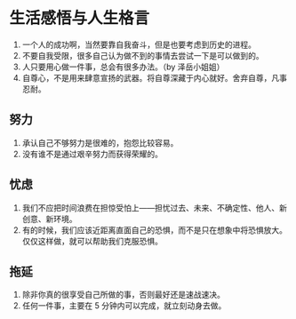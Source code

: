 # 生活感悟与人生格言

1. 一个人的成功啊，当然要靠自我奋斗，但是也要考虑到历史的进程。
1. 不要自我受限，很多自己认为做不到的事情去尝试一下是可以做到的。
1. 人只要用心做一件事，总会有很多办法。（by 泽岳小姐姐）
1. 自尊心，不是用来肆意宣扬的武器。将自尊深藏于内心就好。舍弃自尊，凡事忍耐。

## 努力

1. 承认自己不够努力是很难的，抱怨比较容易。
1. 没有谁不是通过艰辛努力而获得荣耀的。

## 忧虑

1. 我们不应把时间浪费在担惊受怕上——担忧过去、未来、不确定性、他人、新创意、新环境。
1. 有的时候，我们应该近距离直面自己的恐惧，而不是只在想象中将恐惧放大。仅仅这样做，就可以帮助我们克服恐惧。

## 拖延

1. 除非你真的很享受自己所做的事，否则最好还是速战速决。
1. 任何一件事，主要在 5 分钟内可以完成，就立刻动身去做。
